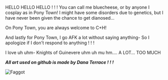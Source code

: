 HELLO HELLO HELLO ! ! ! You can call me bluecheese, or by anyone I cosplay as in Pony Town! I might have some disorders due to genetics, but I have never been given the chance to get dianosed...

On Pony Town, you are always welcome to C+H!

And lastly for Pony Town, I go AFK a lot without saying anything- So I apologize if I don't respond to anything ! ! !

I love uh uhm- Knights of Guinevere uhm uh mu hm.... A LOT... TOO MUCH

***All art used on github is made by Dana Terrace ! ! !***

![Faggot](https://pbs.twimg.com/media/GhwnUTmagAEkDTa?format=jpg&name=large)
